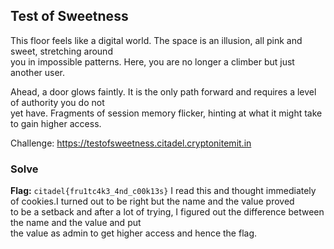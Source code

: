 ## Test of Sweetness 


This floor feels like a digital world. The space is an illusion, all pink and sweet, stretching around  
you in impossible patterns. Here, you are no longer a climber but just another user.   

Ahead, a door glows faintly. It is the only path forward and requires a level of authority you do not  
yet have. Fragments of session memory flicker, hinting at what it might take to gain higher access.   

Challenge: https://testofsweetness.citadel.cryptonitemit.in  
### Solve
**Flag:** `citadel{fru1tc4k3_4nd_c00k13s}`
I read this and thought immediately of cookies.I turned out to be right but the name and the value proved  
to be a setback and after a lot of trying, I figured out the difference between the name and the value and put   
the value as admin to get higher access and hence the flag.  
